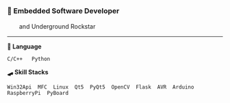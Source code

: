 ### 📳 Embedded Software Developer

　　and Underground Rockstar
    
---
**💯 Language**

    C/C++   Python


**🛹 Skill Stacks**

    Win32Api  MFC  Linux  Qt5  PyQt5  OpenCV  Flask  AVR  Arduino  RaspberryPi  PyBoard
